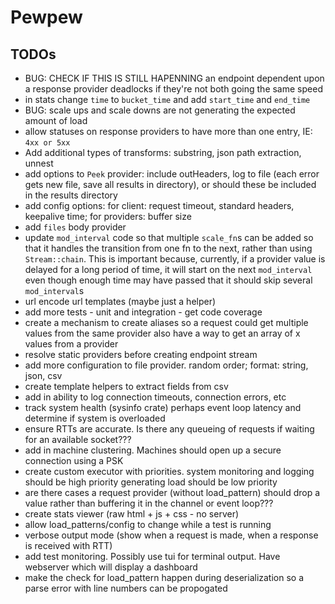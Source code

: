 # Pewpew

## TODOs
- BUG: CHECK IF THIS IS STILL HAPENNING an endpoint dependent upon a response provider deadlocks if they're not both going the same speed
- in stats change `time` to `bucket_time` and add `start_time` and `end_time`
- BUG: scale ups and scale downs are not generating the expected amount of load
- allow statuses on response providers to have more than one entry, IE: `4xx or 5xx`
- Add additional types of transforms: substring, json path extraction, unnest
- add options to `Peek` provider: include outHeaders, log to file (each error gets new file, save all results in directory),
      or should these be included in the results directory
- add config options: for client: request timeout, standard headers, keepalive time; for providers: buffer size
- add `files` body provider
- update `mod_interval` code so that multiple `scale_fn`s can be added so that it handles the transition from
      one fn to the next, rather than using `Stream::chain`. This is important because, currently, if a
      provider value is delayed for a long period of time, it will start on the next `mod_interval` even
      though enough time may have passed that it should skip several `mod_interval`s
- url encode url templates (maybe just a helper)
- add more tests - unit and integration - get code coverage
- create a mechanism to create aliases so a request could get multiple values from the same provider
      also have a way to get an array of x values from a provider
- resolve static providers before creating endpoint stream
- add more configuration to file provider. random order; format: string, json, csv
- create template helpers to extract fields from csv
- add in ability to log connection timeouts, connection errors, etc
- track system health (sysinfo crate) perhaps event loop latency and determine if system is overloaded
- ensure RTTs are accurate. Is there any queueing of requests if waiting for an available socket???
- add in machine clustering. Machines should open up a secure connection using a PSK
- create custom executor with priorities. system monitoring and logging should be high priority
      generating load should be low priority
- are there cases a request provider (without load_pattern) should drop a value rather than buffering it
      in the channel or event loop???
- create stats viewer (raw html + js + css - no server)
- allow load_patterns/config to change while a test is running
- verbose output mode (show when a request is made, when a response is received with RTT)
- add test monitoring. Possibly use tui for terminal output. Have webserver which will display a dashboard
- make the check for load_pattern happen during deserialization so a parse error with line numbers
      can be propogated